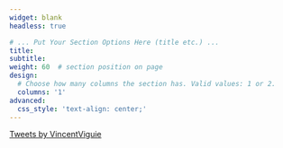 ```yaml
---
widget: blank
headless: true

# ... Put Your Section Options Here (title etc.) ...
title: 
subtitle:
weight: 60  # section position on page
design:
  # Choose how many columns the section has. Valid values: 1 or 2.
  columns: '1'
advanced:
  css_style: 'text-align: center;'
---
```



<a class="twitter-timeline" data-width="800" data-height="1100" data-theme="dark" href="https://twitter.com/VincentViguie?ref_src=twsrc%5Etfw">Tweets by VincentViguie</a> <script async src="https://platform.twitter.com/widgets.js" charset="utf-8"></script> 

